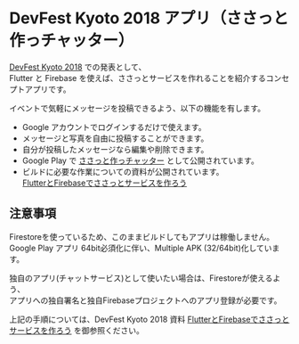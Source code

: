 # DevFest Kyoto 2018 アプリ（ささっと作っチャッター）

[DevFest Kyoto 2018](https://gdgkyoto.connpass.com/event/99527/) での発表として、  
Flutter と Firebase を使えば、ささっとサービスを作れることを紹介するコンセプトアプリです。

イベントで気軽にメッセージを投稿できるよう、以下の機能を有します。
* Google アカウントでログインするだけで使えます。
* メッセージと写真を自由に投稿することができます。
* 自分が投稿したメッセージなら編集や削除できます。
* Google Play で [ささっと作っチャッター](https://play.google.com/store/apps/details?id=app.cchlab.flutter.android.devfest2018) として公開されています。
* ビルドに必要な作業についての資料が公開されています。  
[FlutterとFirebaseでささっとサービスを作ろう](https://drive.google.com/open?id=1P5MGdy1XozBugQcSJx954zyrlRfz7d-M)

## 注意事項

Firestoreを使っているため、このままビルドしてもアプリは稼働しません。
Google Play アプリ 64bit必須化に伴い、Multiple APK (32/64bit)化しています。

独自のアプリ(チャットサービス)として使いたい場合は、Firestoreが使えるよう、  
アプリへの独自署名と独自Firebaseプロジェクトへのアプリ登録が必要です。

上記の手順については、DevFest Kyoto 2018 資料 [FlutterとFirebaseでささっとサービスを作ろう](https://drive.google.com/open?id=1P5MGdy1XozBugQcSJx954zyrlRfz7d-M) を御参照ください。

